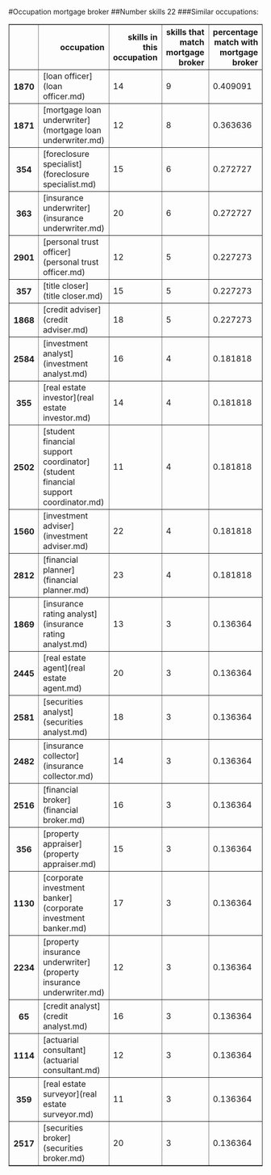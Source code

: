 #Occupation mortgage broker
##Number skills 22
###Similar occupations:
<table border="1" class="dataframe">
  <thead>
    <tr style="text-align: right;">
      <th></th>
      <th>occupation</th>
      <th>skills in this occupation</th>
      <th>skills that match mortgage broker</th>
      <th>percentage match with mortgage broker</th>
      <th>skills not in mortgage broker</th>
    </tr>
  </thead>
  <tbody>
    <tr>
      <th>1870</th>
      <td>[loan officer](loan officer.md)</td>
      <td>14</td>
      <td>9</td>
      <td>0.409091</td>
      <td>5</td>
    </tr>
    <tr>
      <th>1871</th>
      <td>[mortgage loan underwriter](mortgage loan underwriter.md)</td>
      <td>12</td>
      <td>8</td>
      <td>0.363636</td>
      <td>4</td>
    </tr>
    <tr>
      <th>354</th>
      <td>[foreclosure specialist](foreclosure specialist.md)</td>
      <td>15</td>
      <td>6</td>
      <td>0.272727</td>
      <td>9</td>
    </tr>
    <tr>
      <th>363</th>
      <td>[insurance underwriter](insurance underwriter.md)</td>
      <td>20</td>
      <td>6</td>
      <td>0.272727</td>
      <td>14</td>
    </tr>
    <tr>
      <th>2901</th>
      <td>[personal trust officer](personal trust officer.md)</td>
      <td>12</td>
      <td>5</td>
      <td>0.227273</td>
      <td>7</td>
    </tr>
    <tr>
      <th>357</th>
      <td>[title closer](title closer.md)</td>
      <td>15</td>
      <td>5</td>
      <td>0.227273</td>
      <td>10</td>
    </tr>
    <tr>
      <th>1868</th>
      <td>[credit adviser](credit adviser.md)</td>
      <td>18</td>
      <td>5</td>
      <td>0.227273</td>
      <td>13</td>
    </tr>
    <tr>
      <th>2584</th>
      <td>[investment analyst](investment analyst.md)</td>
      <td>16</td>
      <td>4</td>
      <td>0.181818</td>
      <td>12</td>
    </tr>
    <tr>
      <th>355</th>
      <td>[real estate investor](real estate investor.md)</td>
      <td>14</td>
      <td>4</td>
      <td>0.181818</td>
      <td>10</td>
    </tr>
    <tr>
      <th>2502</th>
      <td>[student financial support coordinator](student financial support coordinator.md)</td>
      <td>11</td>
      <td>4</td>
      <td>0.181818</td>
      <td>7</td>
    </tr>
    <tr>
      <th>1560</th>
      <td>[investment adviser](investment adviser.md)</td>
      <td>22</td>
      <td>4</td>
      <td>0.181818</td>
      <td>18</td>
    </tr>
    <tr>
      <th>2812</th>
      <td>[financial planner](financial planner.md)</td>
      <td>23</td>
      <td>4</td>
      <td>0.181818</td>
      <td>19</td>
    </tr>
    <tr>
      <th>1869</th>
      <td>[insurance rating analyst](insurance rating analyst.md)</td>
      <td>13</td>
      <td>3</td>
      <td>0.136364</td>
      <td>10</td>
    </tr>
    <tr>
      <th>2445</th>
      <td>[real estate agent](real estate agent.md)</td>
      <td>20</td>
      <td>3</td>
      <td>0.136364</td>
      <td>17</td>
    </tr>
    <tr>
      <th>2581</th>
      <td>[securities analyst](securities analyst.md)</td>
      <td>18</td>
      <td>3</td>
      <td>0.136364</td>
      <td>15</td>
    </tr>
    <tr>
      <th>2482</th>
      <td>[insurance collector](insurance collector.md)</td>
      <td>14</td>
      <td>3</td>
      <td>0.136364</td>
      <td>11</td>
    </tr>
    <tr>
      <th>2516</th>
      <td>[financial broker](financial broker.md)</td>
      <td>16</td>
      <td>3</td>
      <td>0.136364</td>
      <td>13</td>
    </tr>
    <tr>
      <th>356</th>
      <td>[property appraiser](property appraiser.md)</td>
      <td>15</td>
      <td>3</td>
      <td>0.136364</td>
      <td>12</td>
    </tr>
    <tr>
      <th>1130</th>
      <td>[corporate investment banker](corporate investment banker.md)</td>
      <td>17</td>
      <td>3</td>
      <td>0.136364</td>
      <td>14</td>
    </tr>
    <tr>
      <th>2234</th>
      <td>[property insurance underwriter](property insurance underwriter.md)</td>
      <td>12</td>
      <td>3</td>
      <td>0.136364</td>
      <td>9</td>
    </tr>
    <tr>
      <th>65</th>
      <td>[credit analyst](credit analyst.md)</td>
      <td>16</td>
      <td>3</td>
      <td>0.136364</td>
      <td>13</td>
    </tr>
    <tr>
      <th>1114</th>
      <td>[actuarial consultant](actuarial consultant.md)</td>
      <td>12</td>
      <td>3</td>
      <td>0.136364</td>
      <td>9</td>
    </tr>
    <tr>
      <th>359</th>
      <td>[real estate surveyor](real estate surveyor.md)</td>
      <td>11</td>
      <td>3</td>
      <td>0.136364</td>
      <td>8</td>
    </tr>
    <tr>
      <th>2517</th>
      <td>[securities broker](securities broker.md)</td>
      <td>20</td>
      <td>3</td>
      <td>0.136364</td>
      <td>17</td>
    </tr>
  </tbody>
</table>
